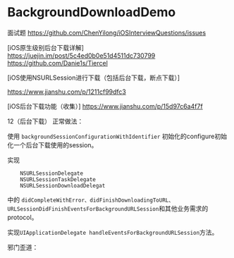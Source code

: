 # BackgroundDownloadDemo

面试题
https://github.com/ChenYilong/iOSInterviewQuestions/issues

[iOS原生级别后台下载详解]
https://juejin.im/post/5c4ed0b0e51d4511dc730799
https://github.com/Danie1s/Tiercel

[iOS使用NSURLSession进行下载（包括后台下载，断点下载）]

https://www.jianshu.com/p/1211cf99dfc3

[iOS后台下载功能（收集）]
https://www.jianshu.com/p/15d97c6a4f7f

12（后台下载）
正常做法：

使用 `backgroundSessionConfigurationWithIdentifier` 
初始化的configure初始化一个后台下载使用的session。

实现
```
	NSURLSessionDelegate
	NSURLSessionTaskDelegate
	NSURLSessionDownloadDelegat
```
中的
`didCompleteWithError、didFinishDownloadingToURL、URLSessionDidFinishEventsForBackgroundURLSession`和其他业务需求的protocol。

实现`UIApplicationDelegate handleEventsForBackgroundURLSession`方法。

邪门歪道：